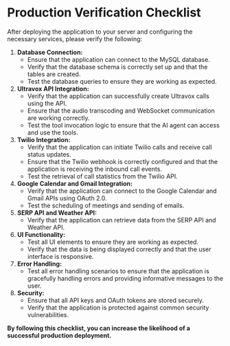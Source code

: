 # Production Verification Checklist

After deploying the application to your server and configuring the necessary services, please verify the following:

1.  **Database Connection:**
    *   Ensure that the application can connect to the MySQL database.
    *   Verify that the database schema is correctly set up and that the tables are created.
    *   Test the database queries to ensure they are working as expected.
2.  **Ultravox API Integration:**
    *   Verify that the application can successfully create Ultravox calls using the API.
    *   Ensure that the audio transcoding and WebSocket communication are working correctly.
    *   Test the tool invocation logic to ensure that the AI agent can access and use the tools.
3.  **Twilio Integration:**
    *   Verify that the application can initiate Twilio calls and receive call status updates.
    *   Ensure that the Twilio webhook is correctly configured and that the application is receiving the inbound call events.
    *   Test the retrieval of call statistics from the Twilio API.
4.  **Google Calendar and Gmail Integration:**
    *   Verify that the application can connect to the Google Calendar and Gmail APIs using OAuth 2.0.
    *   Test the scheduling of meetings and sending of emails.
5.  **SERP API and Weather API:**
    *   Verify that the application can retrieve data from the SERP API and Weather API.
6.  **UI Functionality:**
    *   Test all UI elements to ensure they are working as expected.
    *   Verify that the data is being displayed correctly and that the user interface is responsive.
7.  **Error Handling:**
    *   Test all error handling scenarios to ensure that the application is gracefully handling errors and providing informative messages to the user.
8.  **Security:**
    *   Ensure that all API keys and OAuth tokens are stored securely.
    *   Verify that the application is protected against common security vulnerabilities.

**By following this checklist, you can increase the likelihood of a successful production deployment.**
